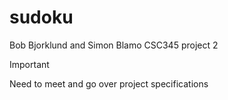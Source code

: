 # sudoku
Bob Bjorklund and Simon Blamo CSC345 project 2

>[!IMPORTANT]  
>Need to meet and go over project specifications

